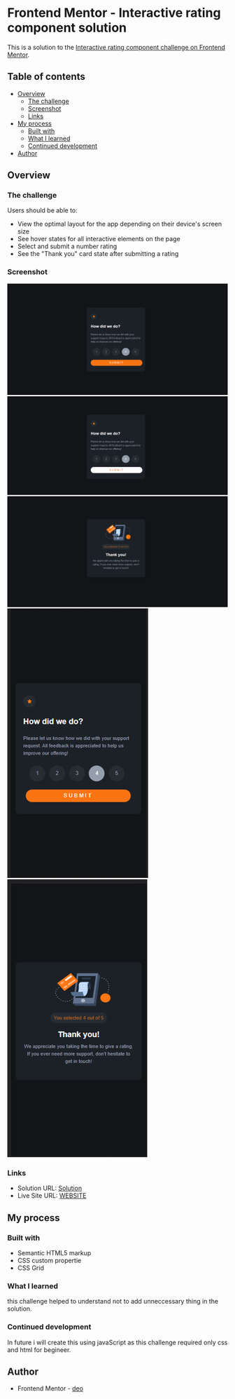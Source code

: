 # Frontend Mentor - Interactive rating component solution

This is a solution to the [Interactive rating component challenge on Frontend Mentor](https://www.frontendmentor.io/challenges/interactive-rating-component-koxpeBUmI). 

## Table of contents

- [Overview](#overview)
  - [The challenge](#the-challenge)
  - [Screenshot](#screenshot)
  - [Links](#links)
- [My process](#my-process)
  - [Built with](#built-with)
  - [What I learned](#what-i-learned)
  - [Continued development](#continued-development)
- [Author](#author)


## Overview

### The challenge

Users should be able to:

- View the optimal layout for the app depending on their device's screen size
- See hover states for all interactive elements on the page
- Select and submit a number rating
- See the "Thank you" card state after submitting a rating

### Screenshot

![](1.png)
![](2.png)
![](3.png)
![](4.png)
![](5.png)

### Links

- Solution URL: [Solution](https://github.com/kurokurotho/kurokurotho.git)
- Live Site URL: [WEBSITE](https://your-live-site-url.com)

## My process

### Built with

- Semantic HTML5 markup
- CSS custom propertie
- CSS Grid


### What I learned

this challenge helped to understand not to add unneccessary thing in the solution.


### Continued development

In future i will create this using javaScript as this challenge required only css and html for begineer.

## Author


- Frontend Mentor - [deo](https://www.frontendmentor.io/profile/kurokurotho)



